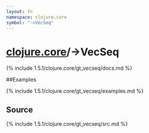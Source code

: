 ```yaml
---
layout: fn
namespace: clojure.core
symbol: "->VecSeq"
---
```


# [clojure.core](../)/->VecSeq

{% include 1.5.1/clojure.core/gt_vecseq/docs.md %}

##Examples

{% include 1.5.1/clojure.core/gt_vecseq/examples.md %}
## Source
{% include 1.5.1/clojure.core/gt_vecseq/src.md %}

